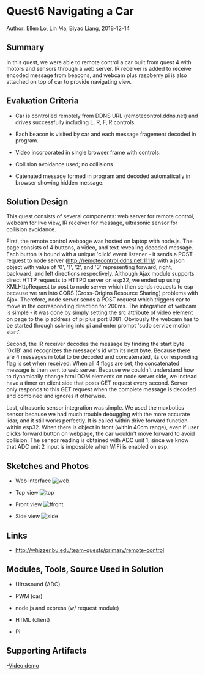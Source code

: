 # Quest6 Navigating a Car

Author: Ellen Lo, Lin Ma, Biyao Liang, 2018-12-14

## Summary

In this quest, we were able to remote control a car built from quest 4 with motors and sensors through a web server. IR receiver is added to receive encoded message from beacons, and webcam plus raspberry pi is also attached on top of car to provide navigating view. 

## Evaluation Criteria

 - Car	is	controlled	remotely	from	DDNS	URL (remotecontrol.ddns.net)	and drives	successfully	including	L,	R,	F,	R	controls.

 - Each	beacon	is	visited	by	car	and	each	message fragement	decoded	in	program.

 - Video	incorporated	in	single	browser	frame	with controls.

 - Collision	avoidance	used;	no	collisions

 - Catenated	message	formed	in	program	and decoded	automatically	in	browser	showing hidden	message.


## Solution Design

This quest consists of several components: web server for remote control, webcam for live view, IR receiver for message, ultrasonic sensor for collision avoidance. 

First, the remote control webpage was hosted on laptop with node.js. The page consists of 4 buttons, a video, and text revealing decoded message. Each button is bound with a unique 'click' event listener - it sends a POST request to node server (http://remotecontrol.ddns.net:1111/) with a json object with value of '0', '1', '2', and '3' representing forward, right, backward, and left directions respectively. Although Ajax module supports direct HTTP requests to HTTPD server on esp32, we ended up using XMLHttpRequest to post to node server which then sends requests to esp because we ran into CORS (Cross-Origins Resource Sharing) problems with Ajax. Therefore, node server sends a POST request which triggers car to move in the corresponding direction for 200ms. The integration of webcam is simple - it was done by simply setting the src attribute of video element on page to the ip address of pi plus port 8081. Obviously the webcam has to be started through ssh-ing into pi and enter prompt 'sudo service motion start'.

Second, the IR receiver decodes the message by finding the start byte '0x1B' and recognizes the message's id with its next byte. Because there are 4 messages in total to be decoded and concatenated, its corresponding flag is set when received. When all 4 flags are set, the concatenated message is then sent to web server. Because we couldn't understand how to dynamically change html DOM elements on node server side, we instead have a timer on client side that posts GET request every second. Server only responds to this GET request when the complete message is decoded and combined and ignores it otherwise.

Last, ultrasonic sensor integration was simple. We used the maxbotics sensor because we had much trouble debugging with the more accurate lidar, and it still works perfectly. It is called within drive forward function within esp32. When there is object in front (within 40cm range), even if user clicks forward button on webpage, the car wouldn't move forward to avoid collision. The sensor reading is obtained with ADC unit 1, since we know that ADC unit 2 input is impossible when WiFi is enabled on esp.

## Sketches and Photos

 - Web interface
 ![web](https://user-images.githubusercontent.com/14796259/50057940-ac7dbe00-013f-11e9-8f3c-13ee98e8aa86.png)

 - Top view
 ![top](https://user-images.githubusercontent.com/24300238/50047656-e55a5c00-0087-11e9-94df-1c52004a19f0.JPG)

 - Front view
 ![ffront](https://user-images.githubusercontent.com/24300238/50047772-1c317180-008a-11e9-8c4c-a851f9b60328.JPG)

 - Side view
 ![side](https://user-images.githubusercontent.com/24300238/50047664-1a66ae80-0088-11e9-8c95-38ec71d15ad6.JPG)


## Links

 - http://whizzer.bu.edu/team-quests/primary/remote-control  


## Modules, Tools, Source Used in Solution

- Ultrasound (ADC)

- PWM (car)

- node.js and express (w/ request module)

- HTML (client)

- Pi


## Supporting Artifacts
-[Video demo](https://youtu.be/uIKiAT7xqJo)
